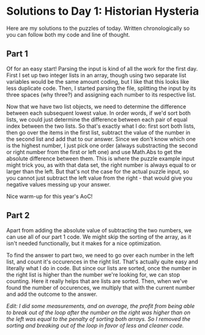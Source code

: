 # Solutions to Day 1: Historian Hysteria

Here are my solutions to the puzzles of today. Written chronologically so you can follow both my code and line of thought.

## Part 1

Of for an easy start! Parsing the input is kind of all the work for the first day. First I set up two integer lists in an array, though using two separate list variables would be the same amount coding, but I like that this looks like less duplicate code. Then, I started parsing the file, splitting the input by its three spaces (why three?) and assigning each number to its respective list.

Now that we have two list objects, we need to determine the difference between each subsequent lowest value. In order words, if we'd sort both lists, we could just determine the difference between each pair of equal index between the two lists. So that's exactly what I do: first sort both lists, then go over the items in the first list, subtract the value of the number in the second list and add that to our answer. Since we don't know which one is the highest number, I just pick one order (always substracting the second or right number from the first or left one) and use Math.Abs to get the absolute difference between them. This is where the puzzle example input might trick you, as with that data set, the right number is always equal to or larger than the left. But that's not the case for the actual puzzle input, so you cannot just subtract the left value from the right - that would give you negative values messing up your answer.

Nice warm-up for this year's AoC!

## Part 2

Apart from adding the absolute value of subtracting the two numbers, we can use all of our part 1 code. We might skip the sorting of the array, as it isn't needed functionally, but it makes for a nice optimization.

To find the answer to part two, we need to go over each number in the left list, and count it's occurences in the right list. That's actually quite easy and literally what I do in code. But since our lists are sorted, once the number in the right list is higher than the number we're looking for, we can stop counting. Here it really helps that are lists are sorted. Then, when we've found the number of occurences, we multiply that with the current number and add the outcome to the answer.

*Edit: I did some measurements, and on average, the profit from being able to break out of the loop after the number on the right was higher than on the left was equal to the penalty of sorting both arrays. So I removed the sorting and breaking out of the loop in favor of less and cleaner code.*